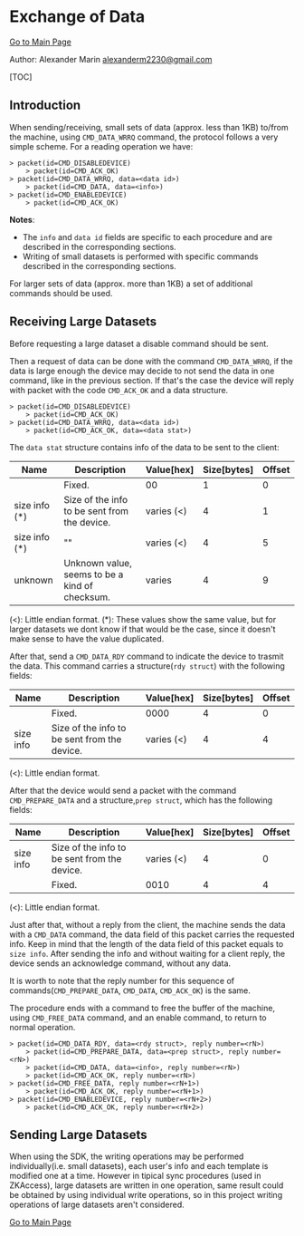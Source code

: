 # Exchange of Data #

[Go to Main Page](../protocol.md)

Author: Alexander Marin <alexanderm2230@gmail.com>

[TOC]

## Introduction ##

When sending/receiving, small sets of data (approx. less than 1KB) to/from the machine, using `CMD_DATA_WRRQ` command, the protocol follows a very simple scheme. For a reading operation we have:

	> packet(id=CMD_DISABLEDEVICE)
		> packet(id=CMD_ACK_OK)
	> packet(id=CMD_DATA_WRRQ, data=<data id>)
		> packet(id=CMD_DATA, data=<info>)
	> packet(id=CMD_ENABLEDEVICE)
		> packet(id=CMD_ACK_OK)

**Notes**:

- The `info` and `data id` fields are specific to each procedure and are described in the corresponding sections.
- Writing of small datasets is performed with specific commands described in the corresponding sections.

For larger sets of data (approx. more than 1KB) a set of additional commands should be used.

## Receiving Large Datasets ##

Before requesting a large dataset a disable command should be sent.

Then a request of data can be done with the command `CMD_DATA_WRRQ`, if the data is large enough the device may decide to not send the data in one command, like in the previous section. If that's the case the device will reply with packet with the code `CMD_ACK_OK` and a data structure.

	> packet(id=CMD_DISABLEDEVICE)
		> packet(id=CMD_ACK_OK)
	> packet(id=CMD_DATA_WRRQ, data=<data id>)
		> packet(id=CMD_ACK_OK, data=<data stat>)

The `data stat` structure contains info of the data to be sent to the client:

|Name		|Description					|Value[hex]	|Size[bytes]	|Offset	|
|---		|---						|---		|---		|---	|
|		|Fixed.						|00		|1		|0	|
|size info (*)	|Size of the info to be sent from the device.	|varies (<)	|4		|1	|
|size info (*)	|""						|varies (<)	|4		|5	|
|unknown	|Unknown value, seems to be a kind of checksum.	|varies		|4		|9	|

(<): Little endian format.
(*): These values show the same value, but for larger datasets we dont know if that would be the case, since it doesn't make sense to have the value duplicated.

After that, send a `CMD_DATA_RDY` command to indicate the device to trasmit the data. This command carries a structure(`rdy struct`) with the following fields:

|Name		|Description					|Value[hex]	|Size[bytes]	|Offset	|
|---		|---						|---		|---		|---	|
|		|Fixed.						|0000		|4		|0	|
|size info	|Size of the info to be sent from the device.	|varies (<)	|4		|4	|

(<): Little endian format.

After that the device would send a packet with the command `CMD_PREPARE_DATA` and a structure,`prep struct`, which has the following fields:

|Name		|Description					|Value[hex]	|Size[bytes]	|Offset	|
|---		|---						|---		|---		|---	|
|size info	|Size of the info to be sent from the device.	|varies (<)	|4		|0	|
|		|Fixed.						|0010		|4		|4	|

(<): Little endian format.

Just after that, without a reply from the client, the machine sends the data with a `CMD_DATA` command, the data field of this packet carries the requested info. Keep in mind that the length of the data field of this packet equals to `size info`. After sending the info and without waiting for a client reply, the device sends an acknowledge command, without any data.

It is worth to note that the reply number for this sequence of commands(`CMD_PREPARE_DATA`, `CMD_DATA`, `CMD_ACK_OK`) is the same.

The procedure ends with a command to free the buffer of the machine, using `CMD_FREE_DATA` command, and an enable command, to return to normal operation.

	> packet(id=CMD_DATA_RDY, data=<rdy struct>, reply number=<rN>)
		> packet(id=CMD_PREPARE_DATA, data=<prep struct>, reply number=<rN>)
		> packet(id=CMD_DATA, data=<info>, reply number=<rN>)
		> packet(id=CMD_ACK_OK, reply number=<rN>)
	> packet(id=CMD_FREE_DATA, reply number=<rN+1>)
		> packet(id=CMD_ACK_OK, reply number=<rN+1>)
	> packet(id=CMD_ENABLEDEVICE, reply number=<rN+2>)
		> packet(id=CMD_ACK_OK, reply number=<rN+2>)

## Sending Large Datasets ##

When using the SDK, the writing operations may be performed individually(i.e. small datasets), each user's info and each template is modified one at a time. However in tipical sync procedures (used in ZKAccess), large datasets are written in one operation, same result could be obtained by using individual write operations, so in this project writing operations of large datasets aren't considered.

[Go to Main Page](../protocol.md)
